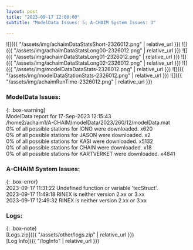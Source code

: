 ```yaml
---
layout: post
title: "2023-09-17 12:00:00"
subtitle: "ModelData Issues: 5; A-CHAIM System Issues: 3"

---
```


![]({{ "/assets/img/achaimDataStatsShort-2326012.png" | relative_url }})
![]({{ "/assets/img/achaimDataStatsLong00-2326012.png" | relative_url }})
![]({{ "/assets/img/achaimDataStatsLong01-2326012.png" | relative_url }})
![]({{ "/assets/img/achaimDataStatsLong02-2326012.png" | relative_url }})
![]({{ "/assets/img/modelDataDataStats-2326012.png" | relative_url }})
![]({{ "/assets/img/modelDataStationStats-2326012.png" | relative_url }})
![]({{ "/assets/img/achaimRunTime-2326012.png" | relative_url }})


### ModelData Issues:  
  
{: .box-warning}  
 ModelData report for 17-Sep-2023 12:15:43   
 /home2/achaim1/A-CHAIM/modelData/2023/260/12/modelData.mat   
 0% of all possible stations for IONO were downloaded. x620   
 0% of all possible stations for JASON were downloaded. x2   
 0% of all possible stations for KASI were downloaded. x5132   
 0% of all possible stations for CHAIN were downloaded. x18   
 0% of all possible stations for KARTVERKET were downloaded. x4841   
  
### A-CHAIM System Issues:  
  
{: .box-error}  
2023-09-17 11:31:22 Undefined function or variable 'tecStruct'.  
2023-09-17 11:49:18 RINEX is neither version 2.xx or 3.xx  
2023-09-17 12:49:32 RINEX is neither version 2.xx or 3.xx  

### Logs:  
  
{: .box-note}  
[Logs.zip]({{ "/assets/other/logs.zip" | relative_url }})  
[Log Info]({{ "/logInfo" | relative_url }})  

